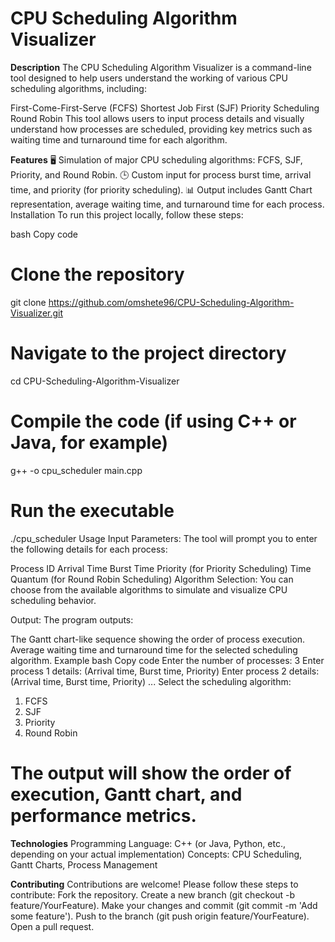 # CPU Scheduling Algorithm Visualizer
**Description**
The CPU Scheduling Algorithm Visualizer is a command-line tool designed to help users understand the working of various CPU scheduling algorithms, including:

First-Come-First-Serve (FCFS)
Shortest Job First (SJF)
Priority Scheduling
Round Robin
This tool allows users to input process details and visually understand how processes are scheduled, providing key metrics such as waiting time and turnaround time for each algorithm.

**Features**
🖥️ Simulation of major CPU scheduling algorithms: FCFS, SJF, Priority, and Round Robin.
🕒 Custom input for process burst time, arrival time, and priority (for priority scheduling).
📊 Output includes Gantt Chart representation, average waiting time, and turnaround time for each process.
Installation
To run this project locally, follow these steps:

bash
Copy code
# Clone the repository
git clone https://github.com/omshete96/CPU-Scheduling-Algorithm-Visualizer.git

# Navigate to the project directory
cd CPU-Scheduling-Algorithm-Visualizer

# Compile the code (if using C++ or Java, for example)
g++ -o cpu_scheduler main.cpp

# Run the executable
./cpu_scheduler
Usage
Input Parameters: The tool will prompt you to enter the following details for each process:

Process ID
Arrival Time
Burst Time
Priority (for Priority Scheduling)
Time Quantum (for Round Robin Scheduling)
Algorithm Selection: You can choose from the available algorithms to simulate and visualize CPU scheduling behavior.

Output: The program outputs:

The Gantt chart-like sequence showing the order of process execution.
Average waiting time and turnaround time for the selected scheduling algorithm.
Example
bash
Copy code
Enter the number of processes: 3
Enter process 1 details: (Arrival time, Burst time, Priority)
Enter process 2 details: (Arrival time, Burst time, Priority)
...
Select the scheduling algorithm:
1. FCFS
2. SJF
3. Priority
4. Round Robin

# The output will show the order of execution, Gantt chart, and performance metrics.

**Technologies**
Programming Language: C++ (or Java, Python, etc., depending on your actual implementation)
Concepts: CPU Scheduling, Gantt Charts, Process Management

**Contributing**
Contributions are welcome! Please follow these steps to contribute:
Fork the repository.
Create a new branch (git checkout -b feature/YourFeature).
Make your changes and commit (git commit -m 'Add some feature').
Push to the branch (git push origin feature/YourFeature).
Open a pull request.
